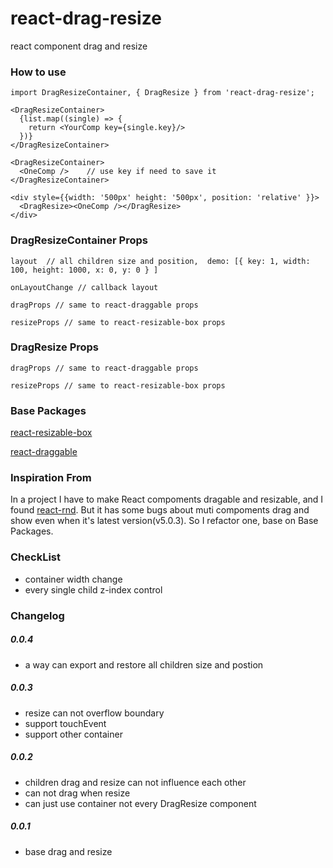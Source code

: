 # react-drag-resize
react component drag and resize

### How to use

    import DragResizeContainer, { DragResize } from 'react-drag-resize';

    <DragResizeContainer>
      {list.map((single) => {
        return <YourComp key={single.key}/>
      })}
    </DragResizeContainer>

    <DragResizeContainer>
      <OneComp />    // use key if need to save it
    </DragResizeContainer>

    <div style={{width: '500px' height: '500px', position: 'relative' }}>
      <DragResize><OneComp /></DragResize>
    </div>

### DragResizeContainer Props
    layout  // all children size and position,  demo: [{ key: 1, width: 100, height: 1000, x: 0, y: 0 } ]

    onLayoutChange // callback layout

    dragProps // same to react-draggable props

    resizeProps // same to react-resizable-box props

### DragResize Props

    dragProps // same to react-draggable props

    resizeProps // same to react-resizable-box props

### Base Packages
[react-resizable-box](https://github.com/bokuweb/react-resizable-box)

[react-draggable](https://github.com/mzabriskie/react-draggable)

### Inspiration From

In a project I have to make React compoments dragable and resizable, and I found [react-rnd](https://github.com/bokuweb/react-rnd). But it has some bugs about muti compoments drag and show even when it's latest version(v5.0.3).
So I refactor one, base on Base Packages.

### CheckList
* container width change
* every single child z-index control

### Changelog
##### 0.0.4
* a way can export and restore all children size and postion

##### 0.0.3
* resize can not overflow boundary
* support touchEvent
* support other container

##### 0.0.2
* children drag and resize can not influence each other
* can not drag when resize
* can just use container not every DragResize component

##### 0.0.1
* base drag and resize
